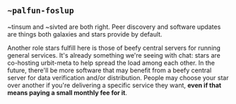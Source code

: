 ## `~palfun-foslup`
~tinsum and ~sivted are both right. Peer discovery and software updates are things both galaxies and stars provide by default.

Another role stars fulfill here is those of beefy central servers for running general services. It's already something we're seeing with chat: stars are co-hosting urbit-meta to help spread the load among each other. In the future, there'll be more software that may benefit from a beefy central server for data verification and/or distribution. People may choose your star over another if you're delivering a specific service they want, **even if that means paying a small monthly fee for it**.
